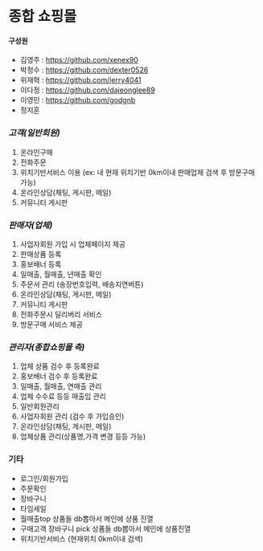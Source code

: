 # 종합 쇼핑몰

#### 구성원
 - 김영주 : https://github.com/xenex90
 - 박정수 : https://github.com/dexter0526
 - 위재혁 : https://github.com/jerry4041
 - 이다정 : https://github.com/dajeonglee89
 - 이영민 : https://github.com/godgnb
 - 정지훈

### *고객(일반회원)*
1. 온라인구매
2. 전화주문
3. 위치기반서비스 이용
(ex: 내 현재 위치기반 0km이내 판매업체 검색 후 방문구매 가능)
4. 온라인상담(채팅, 게시판, 메일) 
5. 커뮤니티 게시판 


### *판매자(업체)*
1. 사업자회원 가입 시 업체페이지 제공
2. 판매상품 등록 
3. 홍보배너 등록
4. 일매출, 월매출, 년매출 확인
5. 주문서 관리 (송장번호입력, 배송지연버튼)
6. 온라인상담(채팅, 게시판, 메일) 
7. 커뮤니티 게시판 
8. 전화주문시 딜리버리 서비스
9. 방문구매 서비스 제공


### *관리자(종합쇼핑몰 측)*
1. 업체 상품 검수 후 등록완료
2. 홍보배너 검수 후 등록완료 
3. 일매출, 월매출, 연매출 관리
4. 업체 수수료 등등 매출입 관리
5. 일반회원관리
6. 사업자회원 관리 (검수 후 가입승인)
7. 온라인상담(채팅, 게시판, 메일)
8. 업체상품 관리(상품명,가격 변경 등등 가능)

### 기타
* 로그인/회원가입
* 주문확인
* 장바구니
* 타임세일
* 월매출top 상품들 db뽑아서 메인에 상품 진열
* 구매고객 장바구니 pick 상품들 db뽑아서 메인에 상품진열 
* 위치기반서비스 (현재위치 0km이내 검색)
